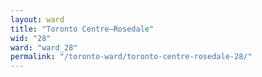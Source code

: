 ```yaml
---
layout: ward
title: "Toronto Centre—Rosedale"
wid: "28"
ward: "ward_28"
permalink: "/toronto-ward/toronto-centre-rosedale-28/"
---
```

